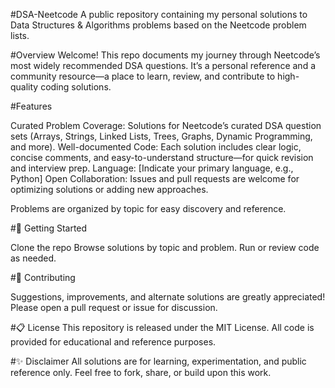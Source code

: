 #DSA-Neetcode
A public repository containing my personal solutions to Data Structures & Algorithms problems based on the Neetcode problem lists.

#Overview
Welcome!
This repo documents my journey through Neetcode’s most widely recommended DSA questions. It’s a personal reference and a community resource—a place to learn, review, and contribute to high-quality coding solutions.


#Features

Curated Problem Coverage: Solutions for Neetcode’s curated DSA question sets (Arrays, Strings, Linked Lists, Trees, Graphs, Dynamic Programming, and more).
Well-documented Code: Each solution includes clear logic, concise comments, and easy-to-understand structure—for quick revision and interview prep.
Language: [Indicate your primary language, e.g., Python]
Open Collaboration: Issues and pull requests are welcome for optimizing solutions or adding new approaches.



Problems are organized by topic for easy discovery and reference.


#🚀 Getting Started

Clone the repo
Browse solutions by topic and problem.
Run or review code as needed.


#🤝 Contributing

Suggestions, improvements, and alternate solutions are greatly appreciated!
Please open a pull request or issue for discussion.


#📋 License
This repository is released under the MIT License.
All code is provided for educational and reference purposes.

#✨ Disclaimer
All solutions are for learning, experimentation, and public reference only.
Feel free to fork, share, or build upon this work.
